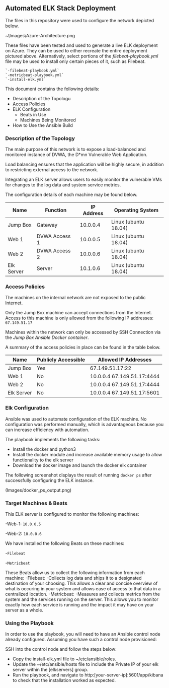 ## Automated ELK Stack Deployment

The files in this repository were used to configure the network depicted below.

~\Images\Azure-Architecture.png

These files have been tested and used to generate a live ELK deployment on Azure. They can be used to either recreate the entire deployment pictured above. Alternatively, select portions of the *filebeat-playbook.yml* file may be used to install only certain pieces of it, such as Filebeat.

	`-filebeat-playbook.yml`
	`-metricbeat-playbook.yml`
	`-install-elk.yml`

This document contains the following details:
- Description of the Topologu
- Access Policies
- ELK Configuration
  - Beats in Use
  - Machines Being Monitored
- How to Use the Ansible Build


### Description of the Topology

The main purpose of this network is to expose a load-balanced and monitored instance of DVWA, the D*mn Vulnerable Web Application.

Load balancing ensures that the application will be highly secure, in addition to restricting external access to the network.

Integrating an ELK server allows users to easily monitor the vulnerable VMs for changes to the log data and system service metrics.

The configuration details of each machine may be found below.

| Name       | Function      | IP Address | Operating System     |
|------------|---------------|------------|----------------------|
| Jump Box   | Gateway       | 10.0.0.4   | Linux (ubuntu 18.04) |
| Web 1      | DVWA Access 1 | 10.0.0.5   | Linux (ubuntu 18.04) |
| Web 2      | DVWA Access 2 | 10.0.0.6   | Linux (ubuntu 18.04) |
| Elk Server | Server        | 10.1.0.6   | Linux (ubuntu 18.04) |

### Access Policies

The machines on the internal network are not exposed to the public Internet. 

Only the Jump Box machine can accept connections from the Internet. Access to this machine is only allowed from the following IP addresses: `67.149.51.17`

Machines within the network can only be accessed by SSH Connection via the *Jump Box Ansible Docker container*.

A summary of the access policies in place can be found in the table below.

| Name       | Publicly Accessible | Allowed IP Addresses       |
|------------|---------------------|----------------------------|
| Jump Box   | Yes                 | 67.149.51.17:22            |
| Web 1      | No                  | 10.0.0.4 67.149.51.17:4444 |
| Web 2      | No                  | 10.0.0.4 67.149.51.17:4444 |
| Elk Server | No                  | 10.0.0.4 67.149.51.17:5601 |

### Elk Configuration

Ansible was used to automate configuration of the ELK machine. No configuration was performed manually, which is advantageous because you can increase efficiency with automation.

The playbook implements the following tasks:
- Install the docker and python3
- Install the docker module and increase available memory usage to allow functionality to the elk server
- Download the docker image and launch the docker elk container

The following screenshot displays the result of running `docker ps` after successfully configuring the ELK instance.

(Images/docker_ps_output.png)

### Target Machines & Beats
This ELK server is configured to monitor the following machines:

-Web-1: `10.0.0.5`

-Web-2: `10.0.0.6`

We have installed the following Beats on these machines:

-`Filebeat`

-`Metricbeat`

These Beats allow us to collect the following information from each machine:
-Filebeat:
	-Collects log data and ships it to a designated destination of your choosing. This allows a clear and concise overview of what is occuring in your system and 
	 allows ease of access to that data in a centralized location.
-Metricbeat:
	-Measures and collects metrics from the system and the services running on the server. This allows you to monitor exactly how each service is
     running and the impact it may have on your server as a whole.


### Using the Playbook
In order to use the playbook, you will need to have an Ansible control node already configured. Assuming you have such a control node provisioned: 

SSH into the control node and follow the steps below:
- Copy the install-elk.yml file to ~/etc/ansible/roles.
- Update the ~/etc/ansible/hosts file to include the Private IP of your elk server within the [elkservers] group.
- Run the playbook, and navigate to http:[your-server-ip]:5601/app/kibana to check that the installation worked as expected.
